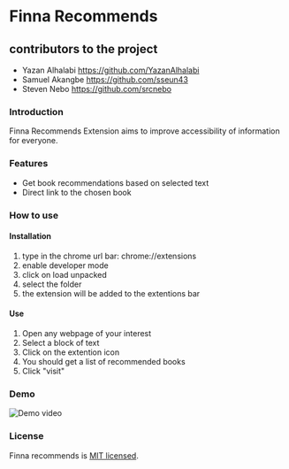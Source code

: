 # Finna Recommends

## contributors to the project

- Yazan Alhalabi https://github.com/YazanAlhalabi
- Samuel Akangbe https://github.com/sseun43
- Steven Nebo https://github.com/srcnebo

### Introduction

Finna Recommends Extension aims to improve accessibility of information for everyone.

### Features

- Get book recommendations based on selected text
- Direct link to the chosen book

### How to use

#### Installation

1. type in the chrome url bar: chrome://extensions
2. enable developer mode
3. click on load unpacked
4. select the folder
5. the extension will be added to the extentions bar

#### Use

1. Open any webpage of your interest
2. Select a block of text
3. Click on the extention icon
4. You should get a list of recommended books
5. Click "visit"

### Demo

![Demo video](https://media.giphy.com/media/5zoCOSfYg10MqlWnmT/giphy.gif)

### License

Finna recommends is [MIT licensed](https://choosealicense.com/licenses/mit/).
